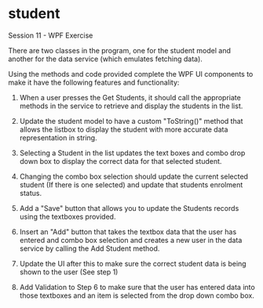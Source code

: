 # student

Session 11 - WPF Exercise

There are two classes in the program, one for the student model and another for the data service (which emulates fetching data). 

Using the methods and code provided complete the WPF UI components to make it have the following features and functionality:

1. When a user presses the Get Students, it should call the appropriate methods in the service to retrieve and display the students in the list.

2. Update the student model to have a custom "ToString()" method that allows the listbox to display the student with more accurate data representation in string.

3. Selecting a Student in the list updates the text boxes and combo drop down box to display the correct data for that selected student.

4. Changing the combo box selection should update the current selected student (If there is one selected) and update that students enrolment status.

5. Add a "Save" button that allows you to update the Students records using the textboxes provided.

6. Insert an "Add" button that takes the textbox data that the user has entered and combo box selection and creates a new user in the data service by calling the Add Student method.

7. Update the UI after this to make sure the correct student data is being shown to the user (See step 1)

8. Add Validation to Step 6 to make sure that the user has entered data into those textboxes and an item is selected from the drop down combo box.
